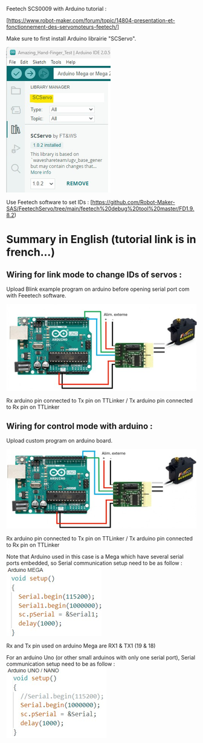 Feetech SCS0009 with Arduino tutorial :

[https://www.robot-maker.com/forum/topic/14804-presentation-et-fonctionnement-des-servomoteurs-feetech/]

Make sure to first install Arduino librairie "SCServo".

![Install_SCServo_librairy](../assets/SCServo.jpg "Install SCServo with Arduino librairie manager")

Use Feetech software to set IDs :
[https://github.com/Robot-Maker-SAS/FeetechServo/tree/main/feetech%20debug%20tool%20master/FD1.9.8.2)


# Summary in English (tutorial link is in french...)

## Wiring for link mode to change IDs of servos :

Upload Blink example program on arduino before opening serial port com with Feeetech software.

![Link_Mode](../assets/Arduino_Link-mode.jpg)

Rx arduino pin connected to Tx pin on TTLinker / Tx arduino pin connected to Rx pin on TTLinker

## Wiring for control mode with arduino :

Upload custom program on arduino board.

![Control_Mode](../assets/Arduino_Control-mode.jpg)

Rx arduino pin connected to Tx pin on TTLinker / Tx arduino pin connected to Rx pin on TTLinker

Note that Arduino used in this case is a Mega which have several serial ports embedded, so Serial communication setup need to be as follow :
![Arduino_Mega_PortCom](../assets/Arduino_Mega.jpg)

Rx and Tx pin used on arduino Mega are RX1 & TX1 (19 & 18)

For an arduino Uno (or other small arduinos with only one serial port), Serial communication setup need to be as follow :
![Arduino_Uno_PortCom](../assets/Arduino_Uno.jpg)
